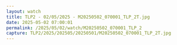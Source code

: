 ```yaml
---
layout: watch
title: TLP2 - 02/05/2025 - M20250502_070001_TLP_2T.jpg
date: 2025-05-02 07:00:01
permalink: /2025/05/02/watch/M20250502_070001_TLP_2
capture: TLP2/2025/202505/20250501/M20250502_070001_TLP_2T.jpg
---
```

